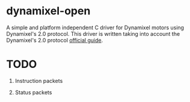 # dynamixel-open
A simple and platform independent C driver for Dynamixel motors using Dynamixel's 2.0 protocol. This driver is written taking into account the Dynamixel's 2.0 protocol [official guide](https://emanual.robotis.com/docs/en/dxl/protocol2/).

# TODO

1. Instruction packets

1. Status packets